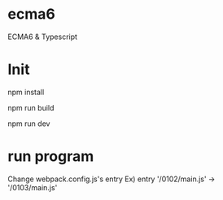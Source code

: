 # ecma6
ECMA6 &amp; Typescript


# Init
npm install

npm run build

npm run dev


# run program
Change webpack.config.js's entry
Ex) entry '/0102/main.js' -> '/0103/main.js'
